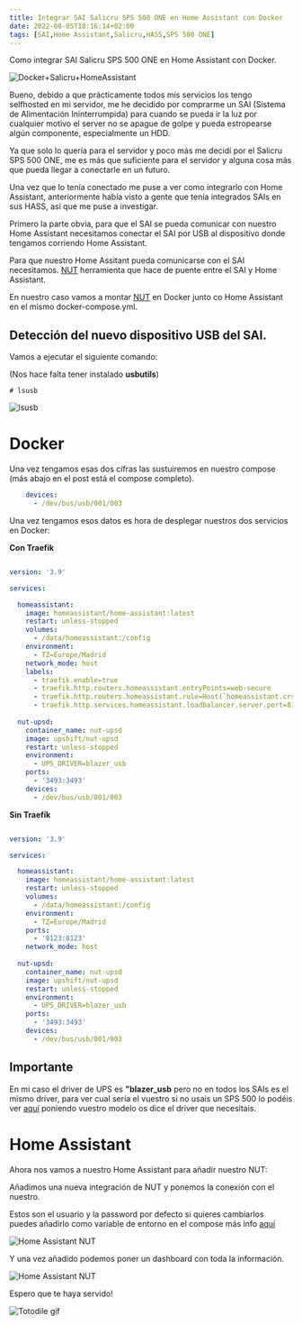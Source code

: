 ```yaml
---
title: Integrar SAI Salicru SPS 500 ONE en Home Assistant con Docker
date: 2022-08-05T18:16:14+02:00
tags: [SAI,Home Assistant,Salicru,HASS,SPS 500 ONE]
---
```



Como integrar SAI Salicru SPS 500 ONE en Home Assistant con Docker.

![Docker+Salicru+HomeAssistant](https://raw.githubusercontent.com/crstian19/My-blog/3e67372fe837d3a1c1f6b68ce5933f7dedf55349/public/images/SalicruHASS.gif)

Bueno, debido a que prácticamente todos mis servicios los tengo selfhosted en mi servidor, me he decidido por comprarme un SAI (Sistema de Alimentación Ininterrumpida) para cuando se pueda ir la luz por cualquier motivo el server no se apague de golpe y pueda estropearse algún componente, especialmente un HDD.

Ya que solo lo quería para el servidor y poco más me decidí por el Salicru SPS 500 ONE, me es más que suficiente para el servidor y alguna cosa más que pueda llegar a conectarle en un futuro.

Una vez que lo tenía conectado me puse a ver como integrarlo con Home Assistant, anteriormente había visto a gente que tenía integrados SAIs en sus HASS, así que me puse a investigar.

Primero la parte obvia, para que el SAI se pueda comunicar con nuestro Home Assistant necesitamos conectar el SAI por USB al dispositivo donde tengamos corriendo Home Assistant.

Para que nuestro Home Assitant pueda comunicarse con el SAI necesitamos. [NUT](https://networkupstools.org) herramienta que hace de puente entre el SAI y Home Assistant.

En nuestro caso vamos a montar [NUT](https://networkupstools.org) en Docker junto co Home Assistant en el mismo docker-compose.yml.

## Detección del nuevo dispositivo USB del SAI.

Vamos a ejecutar el siguiente comando:

(Nos hace falta tener instalado **usbutils**)

```
# lsusb
```

![lsusb](https://raw.githubusercontent.com/crstian19/My-blog/3e67372fe837d3a1c1f6b68ce5933f7dedf55349/public/images/lsusb.png)

# Docker

Una vez tengamos esas dos cifras las sustuiremos en nuestro compose (más abajo en el post está el compose completo).

```yml
    devices:
      - /dev/bus/usb/001/003
```

Una vez tengamos esos datos es hora de desplegar nuestros dos servicios en Docker:

**Con Traefik**


```yml

version: '3.9'

services:

  homeassistant:
    image: homeassistant/home-assistant:latest
    restart: unless-stopped
    volumes:
      - /data/homeassistant:/config
    environment:
      - TZ=Europe/Madrid
    network_mode: host
    labels:
      - traefik.enable=true
      - traefik.http.routers.homeassistant.entryPoints=web-secure
      - traefik.http.routers.homeassistant.rule=Host(`homeassistant.crstian.me`)
      - traefik.http.services.homeassistant.loadbalancer.server.port=8123
      
  nut-upsd:
    container_name: nut-upsd
    image: upshift/nut-upsd
    restart: unless-stopped
    environment:
      - UPS_DRIVER=blazer_usb
    ports:
      - '3493:3493'
    devices:
      - /dev/bus/usb/001/003

```

**Sin Traefik**


```yml

version: '3.9'

services:

  homeassistant:
    image: homeassistant/home-assistant:latest
    restart: unless-stopped
    volumes:
      - /data/homeassistant:/config
    environment:
      - TZ=Europe/Madrid
    ports:
      - '8123:8123'
    network_mode: host
      
  nut-upsd:
    container_name: nut-upsd
    image: upshift/nut-upsd
    restart: unless-stopped
    environment:
      - UPS_DRIVER=blazer_usb
    ports:
      - '3493:3493'
    devices:
      - /dev/bus/usb/001/003

```

## Importante

En mi caso el driver de UPS es **"blazer_usb** pero no en todos los SAIs es el mismo driver, para ver cual sería el vuestro si no usais un SPS 500 lo podéis ver [aquí](https://networkupstools.org/stable-hcl.html) poniendo vuestro modelo os dice el driver que necesitais.


# Home Assistant

Ahora nos vamos a nuestro Home Assistant para añadir nuestro NUT:

Añadimos una nueva integración de NUT y ponemos la conexión con el nuestro.

Estos son el usuario y la password por defecto si quieres cambiarlos puedes añadirlo como variable de entorno en el compose más info [aquí](https://hub.docker.com/r/upshift/nut-upsd)

![Home Assistant NUT](https://raw.githubusercontent.com/crstian19/My-blog/3e67372fe837d3a1c1f6b68ce5933f7dedf55349/public/images/NUTserver.png)


Y una vez añadido podemos poner un dashboard con toda la información.

![Home Assistant NUT](https://raw.githubusercontent.com/crstian19/My-blog/3e67372fe837d3a1c1f6b68ce5933f7dedf55349/public/images/NUTDashboard.png)

Espero que te haya servido!

![Totodile gif](https://raw.githubusercontent.com/crstian19/My-blog/39c88d8f916a3fc43936cd8dd9a3791cc9ef90c2/public/images/totodile.gif)





